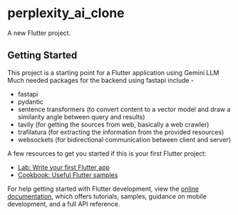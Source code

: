 # perplexity_ai_clone

A new Flutter project.

## Getting Started

This project is a starting point for a Flutter application using Gemini LLM
Much needed packages for the backend using fastapi include - 
- fastapi
- pydantic
- sentence transformers (to convert content to a vector model and draw a similarity angle between query and results)
- tavily (for getting the sources from web, basically a web crawler)
- trafilatura (for extracting the information from the provided resources)
- websockets (for bidirectional communication between client and server)

A few resources to get you started if this is your first Flutter project:

- [Lab: Write your first Flutter app](https://docs.flutter.dev/get-started/codelab)
- [Cookbook: Useful Flutter samples](https://docs.flutter.dev/cookbook)

For help getting started with Flutter development, view the
[online documentation](https://docs.flutter.dev/), which offers tutorials,
samples, guidance on mobile development, and a full API reference.
